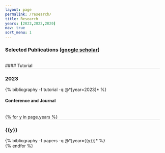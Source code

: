 ```yaml
---
layout: page
permalink: /research/
title: Research
years: [2023,2022,2020]
nav: true
sort_menu: 1
---
```


### Selected Publications ([google scholar](https://scholar.google.com/citations?user=lmBXicIAAAAJ))

<br/>
#### Tutorial

<div class="publications">
<!-- <br/> -->
  <div class="row m-0 p-0" style="border-top: 1px solid #ddd; flex-direction: row-reverse;">
    <div class="col-sm-1 mt-2 p-0 pr-1">
      <h3 class="bibliography-year">2023</h3>
    </div>
    <div class="col-sm-11 p-0">
      {% bibliography -f tutorial -q @*[year=2023]* %}
    </div>
  </div>
  </div>

#### Conference and Journal

<br/>
{% for y in page.years %}
  <div class="row m-0 p-0" style="border-top: 1px solid #ddd; flex-direction: row-reverse;">
    <div class="col-sm-1 mt-2 p-0 pr-1">
      <h3 class="bibliography-year">{{y}}</h3>
    </div>
    <div class="col-sm-11 p-0">
      {% bibliography -f papers -q @*[year={{y}}]* %}
    </div>
  </div>
{% endfor %}
